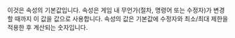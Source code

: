 이것은 속성의 기본값입니다.
속성은 게임 내 무언가(절차, 명령어 또는 수정자)가 변경할 때까지 이 값을 값으로 사용합니다.
속성의 값은 기본값에 수정자와 최소/최대 제한을 적용한 후 계산되는 숫자입니다.
